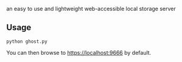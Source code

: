 an easy to use and lightweight web-accessible local storage server

## Usage

```
python ghost.py
```

You can then browse to [https://localhost:9666](https://localhost:9666) by default.
